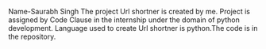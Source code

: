 Name-Saurabh Singh
The project Url shortner is created by me. Project is assigned by Code Clause 
in the internship under the domain of python development. Language used 
to create Url shortner is python.The code is in the repository. 
